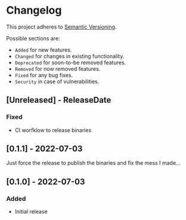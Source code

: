 # Changelog

This project adheres to [Semantic Versioning](https://semver.org/spec/v2.0.0.html).

Possible sections are:

- `Added` for new features.
- `Changed` for changes in existing functionality.
- `Deprecated` for soon-to-be removed features.
- `Removed` for now removed features.
- `Fixed` for any bug fixes.
- `Security` in case of vulnerabilities.

<!-- next-header -->

## [Unreleased] - ReleaseDate

### Fixed

- CI worfklow to release binaries

## [0.1.1] - 2022-07-03

Just force the release to publish the binaries and fix the mess I made...

## [0.1.0] - 2022-07-03

### Added

- Initial release
